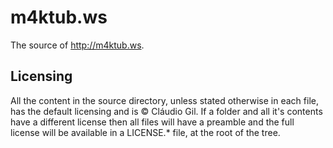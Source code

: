 m4ktub.ws
=========

The source of http://m4ktub.ws.

Licensing
---------

All the content in the source directory, unless stated otherwise in each file,
has the default licensing and is &copy; Cláudio Gil. If a folder and all it's
contents have a different license then all files will have a preamble and the
full license will be available in a LICENSE.\* file, at the root of the tree.
